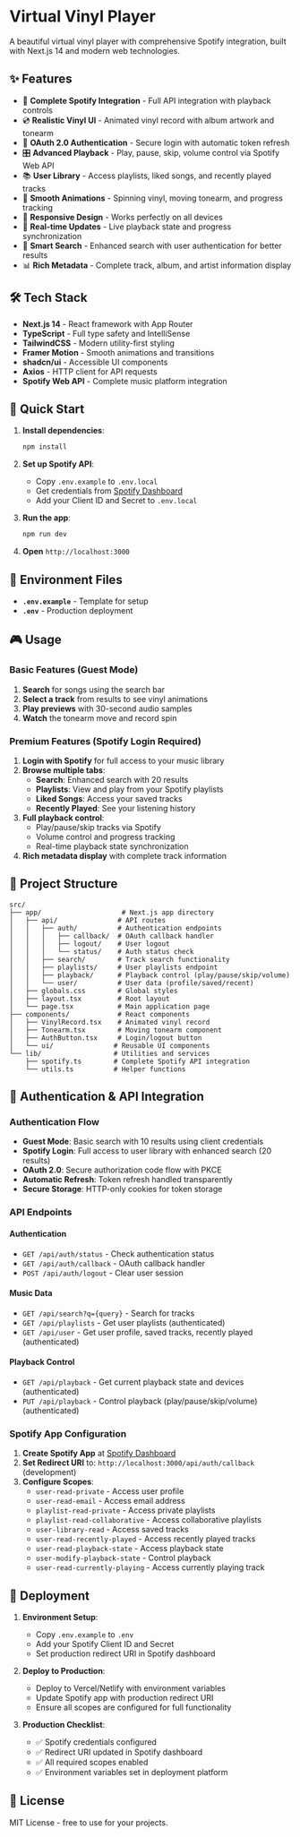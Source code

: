 # Virtual Vinyl Player

A beautiful virtual vinyl player with comprehensive Spotify integration, built with Next.js 14 and modern web technologies.

## ✨ Features

- 🎵 **Complete Spotify Integration** - Full API integration with playback controls
- 💿 **Realistic Vinyl UI** - Animated vinyl record with album artwork and tonearm
- 🔐 **OAuth 2.0 Authentication** - Secure login with automatic token refresh
- 🎛️ **Advanced Playback** - Play, pause, skip, volume control via Spotify Web API
- 📚 **User Library** - Access playlists, liked songs, and recently played tracks
- 🎨 **Smooth Animations** - Spinning vinyl, moving tonearm, and progress tracking
- 📱 **Responsive Design** - Works perfectly on all devices
- 🔄 **Real-time Updates** - Live playback state and progress synchronization
- 🎯 **Smart Search** - Enhanced search with user authentication for better results
- 📊 **Rich Metadata** - Complete track, album, and artist information display

## 🛠️ Tech Stack

- **Next.js 14** - React framework with App Router
- **TypeScript** - Full type safety and IntelliSense
- **TailwindCSS** - Modern utility-first styling
- **Framer Motion** - Smooth animations and transitions
- **shadcn/ui** - Accessible UI components
- **Axios** - HTTP client for API requests
- **Spotify Web API** - Complete music platform integration

## 🚀 Quick Start

1. **Install dependencies**:
   ```bash
   npm install
   ```

2. **Set up Spotify API**:
   - Copy `.env.example` to `.env.local`
   - Get credentials from [Spotify Dashboard](https://developer.spotify.com/dashboard)
   - Add your Client ID and Secret to `.env.local`

3. **Run the app**:
   ```bash
   npm run dev
   ```

4. **Open** `http://localhost:3000`

## 🔧 Environment Files

- **`.env.example`** - Template for setup
- **`.env`** - Production deployment

## 🎮 Usage

### Basic Features (Guest Mode)
1. **Search** for songs using the search bar
2. **Select a track** from results to see vinyl animations
3. **Play previews** with 30-second audio samples
4. **Watch** the tonearm move and record spin

### Premium Features (Spotify Login Required)
1. **Login with Spotify** for full access to your music library
2. **Browse multiple tabs**:
   - **Search**: Enhanced search with 20 results
   - **Playlists**: View and play from your Spotify playlists
   - **Liked Songs**: Access your saved tracks
   - **Recently Played**: See your listening history
3. **Full playback control**:
   - Play/pause/skip tracks via Spotify
   - Volume control and progress tracking
   - Real-time playback state synchronization
4. **Rich metadata display** with complete track information

## 📁 Project Structure

```
src/
├── app/                    # Next.js app directory
│   ├── api/               # API routes
│   │   ├── auth/          # Authentication endpoints
│   │   │   ├── callback/  # OAuth callback handler
│   │   │   ├── logout/    # User logout
│   │   │   └── status/    # Auth status check
│   │   ├── search/        # Track search functionality
│   │   ├── playlists/     # User playlists endpoint
│   │   ├── playback/      # Playback control (play/pause/skip/volume)
│   │   └── user/          # User data (profile/saved/recent)
│   ├── globals.css        # Global styles
│   ├── layout.tsx         # Root layout
│   └── page.tsx           # Main application page
├── components/            # React components
│   ├── VinylRecord.tsx    # Animated vinyl record
│   ├── Tonearm.tsx        # Moving tonearm component
│   ├── AuthButton.tsx     # Login/logout button
│   └── ui/               # Reusable UI components
└── lib/                  # Utilities and services
    ├── spotify.ts        # Complete Spotify API integration
    └── utils.ts          # Helper functions
```

## 🔐 Authentication & API Integration

### Authentication Flow
- **Guest Mode**: Basic search with 10 results using client credentials
- **Spotify Login**: Full access to user library with enhanced search (20 results)
- **OAuth 2.0**: Secure authorization code flow with PKCE
- **Automatic Refresh**: Token refresh handled transparently
- **Secure Storage**: HTTP-only cookies for token storage

### API Endpoints

#### Authentication
- `GET /api/auth/status` - Check authentication status
- `GET /api/auth/callback` - OAuth callback handler
- `POST /api/auth/logout` - Clear user session

#### Music Data
- `GET /api/search?q={query}` - Search for tracks
- `GET /api/playlists` - Get user playlists (authenticated)
- `GET /api/user` - Get user profile, saved tracks, recently played (authenticated)

#### Playback Control
- `GET /api/playback` - Get current playback state and devices (authenticated)
- `PUT /api/playback` - Control playback (play/pause/skip/volume) (authenticated)

### Spotify App Configuration

1. **Create Spotify App** at [Spotify Dashboard](https://developer.spotify.com/dashboard)
2. **Set Redirect URI** to: `http://localhost:3000/api/auth/callback` (development)
3. **Configure Scopes**:
   - `user-read-private` - Access user profile
   - `user-read-email` - Access email address
   - `playlist-read-private` - Access private playlists
   - `playlist-read-collaborative` - Access collaborative playlists
   - `user-library-read` - Access saved tracks
   - `user-read-recently-played` - Access recently played tracks
   - `user-read-playback-state` - Access playback state
   - `user-modify-playback-state` - Control playback
   - `user-read-currently-playing` - Access currently playing track

## 🚀 Deployment

1. **Environment Setup**:
   - Copy `.env.example` to `.env`
   - Add your Spotify Client ID and Secret
   - Set production redirect URI in Spotify dashboard

2. **Deploy to Production**:
   - Deploy to Vercel/Netlify with environment variables
   - Update Spotify app with production redirect URI
   - Ensure all scopes are configured for full functionality

3. **Production Checklist**:
   - ✅ Spotify credentials configured
   - ✅ Redirect URI updated in Spotify dashboard
   - ✅ All required scopes enabled
   - ✅ Environment variables set in deployment platform

## 📄 License

MIT License - free to use for your projects.
